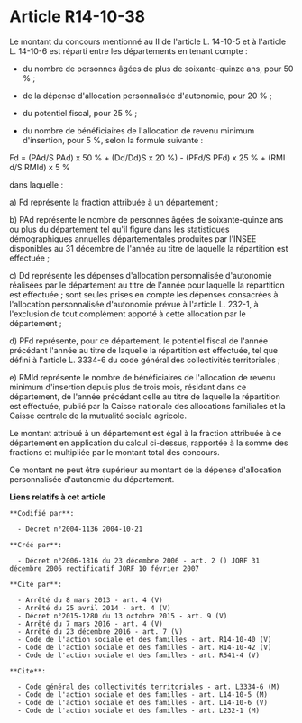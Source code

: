 # Article R14-10-38

Le montant du concours mentionné au II de l'article L. 14-10-5 et à l'article L. 14-10-6 est réparti entre les départements
en tenant compte :

- du nombre de personnes âgées de plus de soixante-quinze ans, pour 50 % ;

- de la dépense d'allocation personnalisée d'autonomie, pour 20 % ;

- du potentiel fiscal, pour 25 % ;

- du nombre de bénéficiaires de l'allocation de revenu minimum d'insertion, pour 5 %, selon la formule suivante :

Fd = (PAd/S  PAd) x 50 % + (Dd/Dd)S  x 20 %) - (PFd/S PFd) x 25 % +  (RMI d/S RMId) x 5 %

dans laquelle :

a) Fd représente la fraction attribuée à un département ;

b) PAd représente le nombre de personnes âgées de soixante-quinze ans ou plus du département tel qu'il figure dans les
statistiques démographiques annuelles départementales produites par l'INSEE disponibles au 31 décembre de l'année au titre de
laquelle la répartition est effectuée ;

c) Dd représente les dépenses d'allocation personnalisée d'autonomie réalisées par le département au titre de l'année pour
laquelle la répartition est effectuée ; sont seules prises en compte les dépenses consacrées à l'allocation personnalisée
d'autonomie prévue à l'article L. 232-1, à l'exclusion de tout complément apporté à cette allocation par le département ;

d) PFd représente, pour ce département, le potentiel fiscal de l'année précédant l'année au titre de laquelle la répartition
est effectuée, tel que défini à l'article L. 3334-6 du code général des collectivités territoriales ;

e) RMId représente le nombre de bénéficiaires de l'allocation de revenu minimum d'insertion depuis plus de trois mois,
résidant dans ce département, de l'année précédant celle au titre de laquelle la répartition est effectuée, publié par la
Caisse nationale des allocations familiales et la Caisse centrale de la mutualité sociale agricole.

Le montant attribué à un département est égal à la fraction attribuée à ce département en application du calcul ci-dessus,
rapportée à la somme des fractions et multipliée par le montant total des concours.

Ce montant ne peut être supérieur au montant de la dépense d'allocation personnalisée d'autonomie du département.

**Liens relatifs à cet article**

	**Codifié par**:

	  - Décret n°2004-1136 2004-10-21

	**Créé par**:

	  - Décret n°2006-1816 du 23 décembre 2006 - art. 2 () JORF 31 décembre 2006 rectificatif JORF 10 février 2007

	**Cité par**:

	  - Arrêté du 8 mars 2013 - art. 4 (V)
	  - Arrêté du 25 avril 2014 - art. 4 (V)
	  - Décret n°2015-1280 du 13 octobre 2015 - art. 9 (V)
	  - Arrêté du 7 mars 2016 - art. 4 (V)
	  - Arrêté du 23 décembre 2016 - art. 7 (V)
	  - Code de l'action sociale et des familles - art. R14-10-40 (V)
	  - Code de l'action sociale et des familles - art. R14-10-42 (V)
	  - Code de l'action sociale et des familles - art. R541-4 (V)

	**Cite**:

	  - Code général des collectivités territoriales - art. L3334-6 (M)
	  - Code de l'action sociale et des familles - art. L14-10-5 (M)
	  - Code de l'action sociale et des familles - art. L14-10-6 (V)
	  - Code de l'action sociale et des familles - art. L232-1 (M)
